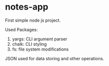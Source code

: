 # notes-app
First simple node js project.

Used Packages:
1. yargs: CLI argument parser
2. chalk: CLI styling
3. fs: file system modifications


JSON used for data storing and other operations.
